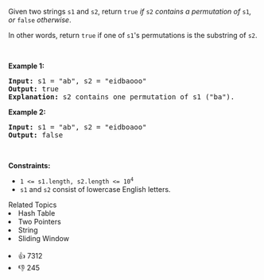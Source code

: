 <p>Given two strings <code>s1</code> and <code>s2</code>, return <code>true</code><em> if </em><code>s2</code><em> contains a permutation of </em><code>s1</code><em>, or </em><code>false</code><em> otherwise</em>.</p>

<p>In other words, return <code>true</code> if one of <code>s1</code>'s permutations is the substring of <code>s2</code>.</p>

<p>&nbsp;</p> 
<p><strong class="example">Example 1:</strong></p>

<pre>
<strong>Input:</strong> s1 = "ab", s2 = "eidbaooo"
<strong>Output:</strong> true
<strong>Explanation:</strong> s2 contains one permutation of s1 ("ba").
</pre>

<p><strong class="example">Example 2:</strong></p>

<pre>
<strong>Input:</strong> s1 = "ab", s2 = "eidboaoo"
<strong>Output:</strong> false
</pre>

<p>&nbsp;</p> 
<p><strong>Constraints:</strong></p>

<ul> 
 <li><code>1 &lt;= s1.length, s2.length &lt;= 10<sup>4</sup></code></li> 
 <li><code>s1</code> and <code>s2</code> consist of lowercase English letters.</li> 
</ul>

<div><div>Related Topics</div><div><li>Hash Table</li><li>Two Pointers</li><li>String</li><li>Sliding Window</li></div></div><br><div><li>👍 7312</li><li>👎 245</li></div>